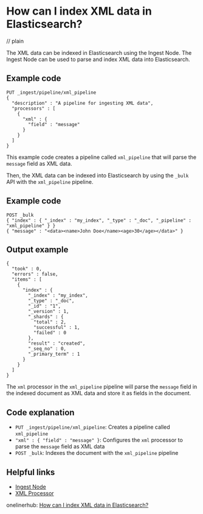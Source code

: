 # How can I index XML data in Elasticsearch?
// plain

The XML data can be indexed in Elasticsearch using the Ingest Node. The Ingest Node can be used to parse and index XML data into Elasticsearch.

## Example code

```
PUT _ingest/pipeline/xml_pipeline
{
  "description" : "A pipeline for ingesting XML data",
  "processors" : [
    {
      "xml" : {
        "field" : "message"
      }
    }
  ]
}
```

This example code creates a pipeline called `xml_pipeline` that will parse the `message` field as XML data.

Then, the XML data can be indexed into Elasticsearch by using the `_bulk` API with the `xml_pipeline` pipeline.

## Example code

```
POST _bulk
{ "index" : { "_index" : "my_index", "_type" : "_doc", "_pipeline" : "xml_pipeline" } }
{ "message" : "<data><name>John Doe</name><age>30</age></data>" }
```

## Output example

```
{
  "took" : 0,
  "errors" : false,
  "items" : [
    {
      "index" : {
        "_index" : "my_index",
        "_type" : "_doc",
        "_id" : "1",
        "_version" : 1,
        "_shards" : {
          "total" : 2,
          "successful" : 1,
          "failed" : 0
        },
        "result" : "created",
        "_seq_no" : 0,
        "_primary_term" : 1
      }
    }
  ]
}
```

The `xml` processor in the `xml_pipeline` pipeline will parse the `message` field in the indexed document as XML data and store it as fields in the document.

## Code explanation

- `PUT _ingest/pipeline/xml_pipeline`: Creates a pipeline called `xml_pipeline`
- `"xml" : { "field" : "message" }`: Configures the `xml` processor to parse the `message` field as XML data
- `POST _bulk`: Indexes the document with the `xml_pipeline` pipeline

## Helpful links
- [Ingest Node](https://www.elastic.co/guide/en/elasticsearch/reference/current/ingest.html)
- [XML Processor](https://www.elastic.co/guide/en/elasticsearch/reference/current/ingest-xml.html)

onelinerhub: [How can I index XML data in Elasticsearch?](https://onelinerhub.com/elasticsearch/how-can-i-index-xml-data-in-elasticsearch)